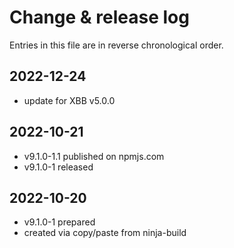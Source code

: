 # Change & release log

Entries in this file are in reverse chronological order.

## 2022-12-24

* update for XBB v5.0.0

## 2022-10-21

* v9.1.0-1.1 published on npmjs.com
* v9.1.0-1 released

## 2022-10-20

* v9.1.0-1 prepared
* created via copy/paste from ninja-build
